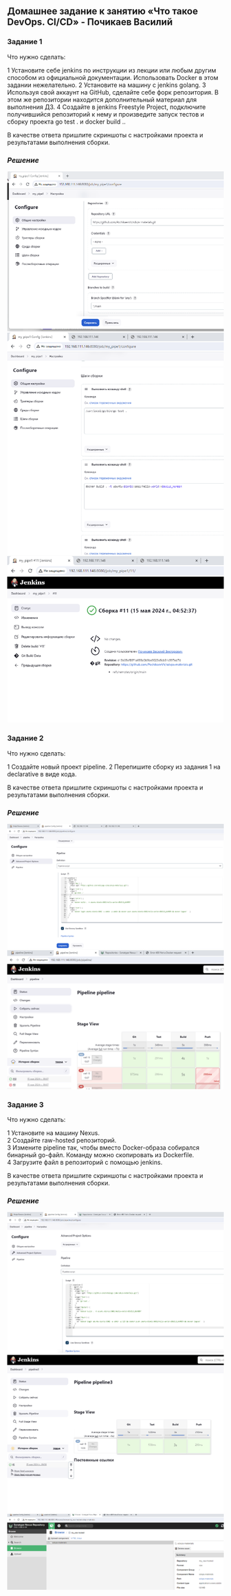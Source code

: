 ## Домашнее задание к занятию «Что такое DevOps. СI/СD» - Почикаев Василий  
### Задание 1
Что нужно сделать:

1    Установите себе jenkins по инструкции из лекции или любым другим способом из официальной документации. Использовать Docker в этом задании нежелательно.
2    Установите на машину с jenkins golang.
3    Используя свой аккаунт на GitHub, сделайте себе форк репозитория. В этом же репозитории находится дополнительный материал для выполнения ДЗ.
4    Создайте в jenkins Freestyle Project, подключите получившийся репозиторий к нему и произведите запуск тестов и сборку проекта go test . и docker build ..

В качестве ответа пришлите скриншоты с настройками проекта и результатами выполнения сборки.

### *Решение*
![zadanie1](https://github.com/PochikaevVV/sdvps-materials/blob/main/zadanie1_1.png)
![zadanie1](https://github.com/PochikaevVV/sdvps-materials/blob/main/zadanie1_2.png)
![zadanie1](https://github.com/PochikaevVV/sdvps-materials/blob/main/zadanie1_3.png)

### Задание 2
Что нужно сделать:

1 Создайте новый проект pipeline.
2 Перепишите сборку из задания 1 на declarative в виде кода.

В качестве ответа пришлите скриншоты с настройками проекта и результатами выполнения сборки.
### *Решение*
![zadanie2](https://github.com/PochikaevVV/sdvps-materials/blob/main/zadanie2_1.png)
![zadanie2](https://github.com/PochikaevVV/sdvps-materials/blob/main/zadanie2_2.png)

### Задание 3

Что нужно сделать:

1    Установите на машину Nexus.  
2    Создайте raw-hosted репозиторий.  
3    Измените pipeline так, чтобы вместо Docker-образа собирался бинарный go-файл. Команду можно скопировать из Dockerfile.  
4    Загрузите файл в репозиторий с помощью jenkins.  

В качестве ответа пришлите скриншоты с настройками проекта и результатами выполнения сборки.

### *Решение*
![zadanie3](https://github.com/PochikaevVV/sdvps-materials/blob/main/zadanie3_1.png)
![zadanie3](https://github.com/PochikaevVV/sdvps-materials/blob/main/zadanie3_2.png)
![zadanie3](https://github.com/PochikaevVV/sdvps-materials/blob/main/zadanie3_3.png)